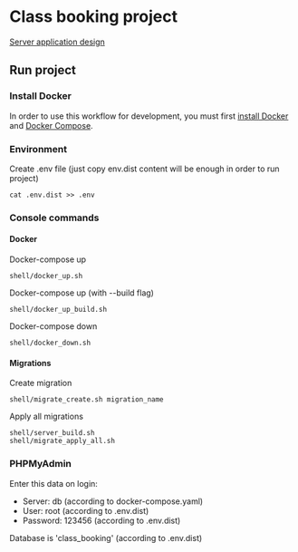 # Class booking project

[Server application design](docs/server-design.md)

## Run project

### Install Docker

In order to use this workflow for development, you must first [install Docker](https://docs.docker.com/get-docker/) and [Docker Compose](https://docs.docker.com/compose/install/).

### Environment

Create .env file (just copy env.dist content will be enough in order to run project)
```
cat .env.dist >> .env
```

### Console commands

#### Docker

Docker-compose up
```
shell/docker_up.sh
```

Docker-compose up (with --build flag)
```
shell/docker_up_build.sh
```

Docker-compose down
```
shell/docker_down.sh
```

#### Migrations

Create migration
```
shell/migrate_create.sh migration_name
```

Apply all migrations
```
shell/server_build.sh
shell/migrate_apply_all.sh
```

### PHPMyAdmin

Enter this data on login:
- Server: db (according to docker-compose.yaml)
- User: root (according to .env.dist)
- Password: 123456 (according to .env.dist)

Database is 'class_booking' (according to .env.dist)
